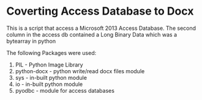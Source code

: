 # Coverting Access Database to Docx
This is  a script that access a Microsoft 2013 Access Database. The second column in the access db contained a Long Binary Data which was a bytearray in python

The following Packages were used:
  1. PIL - Python Image Library
  2. python-docx - python write/read docx files module
  3. sys - in-built python module
  4. io - in-built python module
  5. pyodbc - module for access databases
